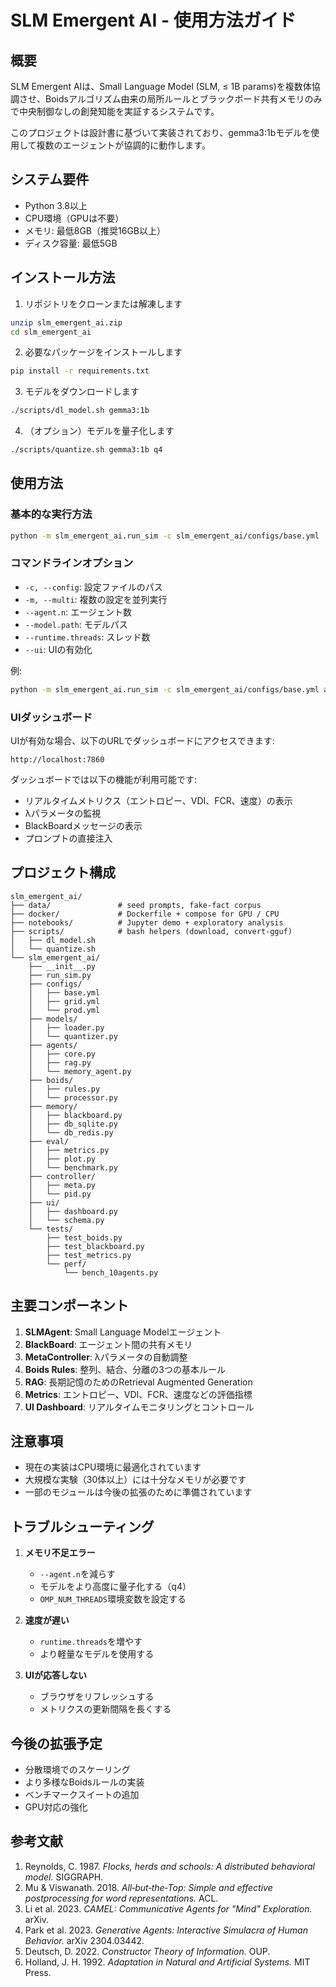 # SLM Emergent AI - 使用方法ガイド

## 概要

SLM Emergent AIは、Small Language Model (SLM, ≤ 1B params)を複数体協調させ、Boidsアルゴリズム由来の局所ルールとブラックボード共有メモリのみで中央制御なしの創発知能を実証するシステムです。

このプロジェクトは設計書に基づいて実装されており、gemma3:1bモデルを使用して複数のエージェントが協調的に動作します。

## システム要件

- Python 3.8以上
- CPU環境（GPUは不要）
- メモリ: 最低8GB（推奨16GB以上）
- ディスク容量: 最低5GB

## インストール方法

1. リポジトリをクローンまたは解凍します
```bash
unzip slm_emergent_ai.zip
cd slm_emergent_ai
```

2. 必要なパッケージをインストールします
```bash
pip install -r requirements.txt
```

3. モデルをダウンロードします
```bash
./scripts/dl_model.sh gemma3:1b
```

4. （オプション）モデルを量子化します
```bash
./scripts/quantize.sh gemma3:1b q4
```

## 使用方法

### 基本的な実行方法

```bash
python -m slm_emergent_ai.run_sim -c slm_emergent_ai/configs/base.yml
```

### コマンドラインオプション

- `-c, --config`: 設定ファイルのパス
- `-m, --multi`: 複数の設定を並列実行
- `--agent.n`: エージェント数
- `--model.path`: モデルパス
- `--runtime.threads`: スレッド数
- `--ui`: UIの有効化

例:
```bash
python -m slm_emergent_ai.run_sim -c slm_emergent_ai/configs/base.yml agent.n=5 model.path=models/gemma3-1b-q4 runtime.threads=8 ui=true
```

### UIダッシュボード

UIが有効な場合、以下のURLでダッシュボードにアクセスできます:
```
http://localhost:7860
```

ダッシュボードでは以下の機能が利用可能です:
- リアルタイムメトリクス（エントロピー、VDI、FCR、速度）の表示
- λパラメータの監視
- BlackBoardメッセージの表示
- プロンプトの直接注入

## プロジェクト構成

```
slm_emergent_ai/
├── data/               # seed prompts, fake‑fact corpus
├── docker/             # Dockerfile + compose for GPU / CPU
├── notebooks/          # Jupyter demo + exploratory analysis
├── scripts/            # bash helpers (download, convert‑gguf)
│   ├── dl_model.sh
│   └── quantize.sh
└── slm_emergent_ai/
    ├── __init__.py
    ├── run_sim.py
    ├── configs/
    │   ├── base.yml
    │   ├── grid.yml  
    │   └── prod.yml 
    ├── models/
    │   ├── loader.py
    │   └── quantizer.py
    ├── agents/
    │   ├── core.py
    │   ├── rag.py
    │   └── memory_agent.py
    ├── boids/
    │   ├── rules.py
    │   └── processor.py
    ├── memory/
    │   ├── blackboard.py
    │   ├── db_sqlite.py 
    │   └── db_redis.py 
    ├── eval/
    │   ├── metrics.py
    │   ├── plot.py     
    │   └── benchmark.py 
    ├── controller/
    │   ├── meta.py
    │   └── pid.py
    ├── ui/
    │   ├── dashboard.py
    │   └── schema.py   
    └── tests/
        ├── test_boids.py 
        ├── test_blackboard.py 
        ├── test_metrics.py
        └── perf/
            └── bench_10agents.py 
```

## 主要コンポーネント

1. **SLMAgent**: Small Language Modelエージェント
2. **BlackBoard**: エージェント間の共有メモリ
3. **MetaController**: λパラメータの自動調整
4. **Boids Rules**: 整列、結合、分離の3つの基本ルール
5. **RAG**: 長期記憶のためのRetrieval Augmented Generation
6. **Metrics**: エントロピー、VDI、FCR、速度などの評価指標
7. **UI Dashboard**: リアルタイムモニタリングとコントロール

## 注意事項

- 現在の実装はCPU環境に最適化されています
- 大規模な実験（30体以上）には十分なメモリが必要です
- 一部のモジュールは今後の拡張のために準備されています

## トラブルシューティング

1. **メモリ不足エラー**
   - `--agent.n`を減らす
   - モデルをより高度に量子化する（q4）
   - `OMP_NUM_THREADS`環境変数を設定する

2. **速度が遅い**
   - `runtime.threads`を増やす
   - より軽量なモデルを使用する

3. **UIが応答しない**
   - ブラウザをリフレッシュする
   - メトリクスの更新間隔を長くする

## 今後の拡張予定

- 分散環境でのスケーリング
- より多様なBoidsルールの実装
- ベンチマークスイートの追加
- GPU対応の強化

## 参考文献

1. Reynolds, C. 1987. *Flocks, herds and schools: A distributed behavioral model.* SIGGRAPH.
2. Mu & Viswanath. 2018. *All‑but‑the‑Top: Simple and effective postprocessing for word representations.* ACL.
3. Li et al. 2023. *CAMEL: Communicative Agents for "Mind" Exploration.* arXiv.
4. Park et al. 2023. *Generative Agents: Interactive Simulacra of Human Behavior.* arXiv 2304.03442.
5. Deutsch, D. 2022. *Constructor Theory of Information.* OUP.
6. Holland, J. H. 1992. *Adaptation in Natural and Artificial Systems.* MIT Press.
